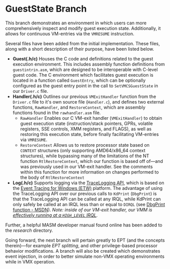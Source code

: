 # GuestState Branch

This branch demonstrates an environment in which users can more comprehensively inspect and modify guest execution state. Additionally, it allows for continuous VM-entries via the `VMRESUME` instruction.

Several files have been added from the initial implementation. These files, along with a short description of their purpose, have been listed below.
 * **Guest(.h/c)** Houses the C code and definitions related to the guest execution environment. This includes assembly function definitions from `guestintrin.asm`, which are designed to be interoperable with C-level guest code. The C environment which facilitates guest execution is located in a function called `GuestEntry`, which can be optionally configured as the guest entry point in the call to `SetVMCSGuestState` in our `Driver.c` file.
 * **Handler(.h/c)** Outlines our previous `VMExitHandler` function from the `Driver.c` file to it's own source file (`Handler.c`), and defines two external functions, `RawHandler`, and `RestoreContext`, which are assembly functions found in the `rawhandler.asm` file.
   - `RawHandler` Enables our C VM-exit handler (`VMExitHandler`) to obtain guest execution state (instruction/stack pointers, GPRs, volatile registers, SSE controls, XMM registers, and FLAGS), as well as restoring this execution state, before finally facilitating VM-entries via `VMRESUME`.
   - `RestoreContext` Allows us to restore processor state based on `CONTEXT` structures (only supporting AMD64/x86_64 context structures), while bypassing many of the limitations of the NT function `RtlRestoreContext`, which our function is based off of—and was previously used in our VM-exit handler. See the comments within this function for more information on changes performed to the body of `RtlRestoreContext`
 * **Log(.h/c)** Supports logging via the [TraceLogging API](https://docs.microsoft.com/en-us/windows-hardware/drivers/devtest/tracelogging-api), which is based on the [Event Tracing for Windows (ETW)](https://docs.microsoft.com/en-us/windows-hardware/drivers/devtest/event-tracing-for-windows--etw-) platform. The advantage of using the TraceLogging API over our previous calls to `KdPrint` (`DbgPrint`) is that the TraceLogging API can be called at any IRQL, while KdPrint can only safely be called at an IRQL less than or equal to `DIRQL` \(see [DbgPrint function - MSDN](https://docs.microsoft.com/en-us/windows-hardware/drivers/ddi/wdm/nf-wdm-dbgprint)\). *Note: inside of our VM-exit handler, our VMM is [effectively running at a `HIGH_LEVEL` IRQL](https://github.com/tandasat/HyperPlatform/issues/3#issuecomment-230494046).*

Further, a helpful MASM developer manual found online has been added to the *research* directory.

Going forward, the next branch will pertain greatly to EPT (and the concepts therein)—for example *EPT splitting*, and other privilege-based processor behavior modifications. A branch will also be created which demonstrates event injection, in order to better simulate non-VMX operating environments while in VMX operation.
